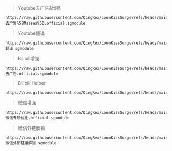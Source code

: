﻿> Youtube去广告&增强

    https://raw.githubusercontent.com/QingRex/LoonKissSurge/refs/heads/main/Surge/Official/YouTube去广告%5BMaasea%5D.official.sgmodule

> Youtube翻译

    https://raw.githubusercontent.com/QingRex/LoonKissSurge/refs/heads/main/Surge/YouTube翻译.sgmodule


> Bilibili增强

    https://raw.githubusercontent.com/QingRex/LoonKissSurge/refs/heads/main/Surge/Official/bilibili去广告.official.sgmodule

> Bilibili Helper

    https://raw.githubusercontent.com/QingRex/LoonKissSurge/refs/heads/main/Surge/Official/Bilibili%20Helper.official.sgmodule

> 微信增强

    https://raw.githubusercontent.com/QingRex/LoonKissSurge/refs/heads/main/Surge/Official/微信专项优化.official.sgmodule

> 微信外链解锁

    https://raw.githubusercontent.com/QingRex/LoonKissSurge/refs/heads/main/Surge/微信外部链接解锁.sgmodule